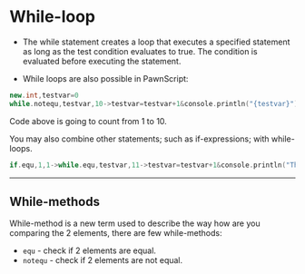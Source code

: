 # While-loop
- The while statement creates a loop that executes a specified statement as long as the test condition evaluates to true. The condition is evaluated before executing the statement.

- While loops are also possible in PawnScript:

```cpp
new.int,testvar=0
while.notequ,testvar,10->testvar=testvar+1&console.println("{testvar}")
```

Code above is going to count from 1 to 10.

You may also combine other statements; such as if-expressions; with while-loops.

```cpp
if.equ,1,1->while.equ,testvar,11->testvar=testvar+1&console.println("This should be printed again!")
```

---------------------------------------------------------------------------------------------------------

## While-methods

While-method is a new term used to describe the way how are you comparing the 2 elements, there are few while-methods:

- `equ` - check if 2 elements are equal.
- `notequ` - check if 2 elements are not equal.